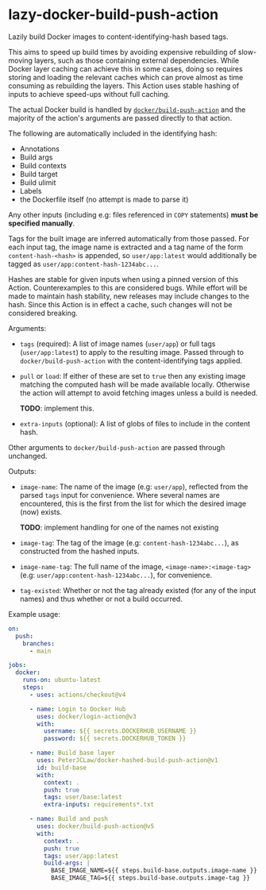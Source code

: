 # lazy-docker-build-push-action

Lazily build Docker images to content-identifying-hash based tags.

This aims to speed up build times by avoiding expensive rebuilding of
slow-moving layers, such as those containing external dependencies. While Docker
layer caching can achieve this in some cases, doing so requires storing and
loading the relevant caches which can prove almost as time consuming as
rebuilding the layers. This Action uses stable hashing of inputs to achieve
speed-ups without full caching.

The actual Docker build is handled by [`docker/build-push-action`][docker-bpa]
and the majority of the action's arguments are passed directly to that action.

The following are automatically included in the identifying hash:

* Annotations
* Build args
* Build contexts
* Build target
* Build ulimit
* Labels
* the Dockerfile itself (no attempt is made to parse it)

Any other inputs (including e.g: files referenced in `COPY` statements) **must
be specified manually**.

Tags for the built image are inferred automatically from those passed. For each
input tag, the image name is extracted and a tag name of the form
`content-hash-<hash>` is appended, so `user/app:latest` would additionally be
tagged as `user/app:content-hash-1234abc...`.

Hashes are stable for given inputs when using a pinned version of this Action.
Counterexamples to this are considered bugs. While effort will be made to
maintain hash stability, new releases may include changes to the hash. Since
this Action is in effect a cache, such changes will not be considered breaking.

Arguments:

* `tags` (required): A list of image names (`user/app`) or full tags
  (`user/app:latest`) to apply to the resulting image. Passed through to
  `docker/build-push-action` with the content-identifying tags applied.

* `pull` or `load`: If either of these are set to `true` then any existing image
  matching the computed hash will be made available locally. Otherwise the
  action will attempt to avoid fetching images unless a build is needed.

  **TODO**: implement this.

* `extra-inputs` (optional): A list of globs of files to include in the content
  hash.

Other arguments to `docker/build-push-action` are passed through unchanged.

Outputs:

* `image-name`: The name of the image (e.g: `user/app`), reflected from the
  parsed `tags` input for convenience. Where several names are encountered, this
  is the first from the list for which the desired image (now) exists.

  **TODO**: implement handling for one of the names not existing

* `image-tag`: The tag of the image (e.g: `content-hash-1234abc...`), as
  constructed from the hashed inputs.

* `image-name-tag`: The full name of the image, `<image-name>:<image-tag>` (e.g:
  `user/app:content-hash-1234abc...`), for convenience.

* `tag-existed`: Whether or not the tag already existed (for any of the input
  names) and thus whether or not a build occurred.

Example usage:

```yaml
on:
  push:
    branches:
      - main

jobs:
  docker:
    runs-on: ubuntu-latest
    steps:
      - uses: actions/checkout@v4

      - name: Login to Docker Hub
        uses: docker/login-action@v3
        with:
          username: ${{ secrets.DOCKERHUB_USERNAME }}
          password: ${{ secrets.DOCKERHUB_TOKEN }}

      - name: Build base layer
        uses: PeterJCLaw/docker-hashed-build-push-action@v1
        id: build-base
        with:
          context: .
          push: true
          tags: user/base:latest
          extra-inputs: requirements*.txt

      - name: Build and push
        uses: docker/build-push-action@v5
        with:
          context: .
          push: true
          tags: user/app:latest
          build-args: |
            BASE_IMAGE_NAME=${{ steps.build-base.outputs.image-name }}
            BASE_IMAGE_TAG=${{ steps.build-base.outputs.image-tag }}
```

[docker-bpa]: https://github.com/marketplace/actions/build-and-push-docker-images
